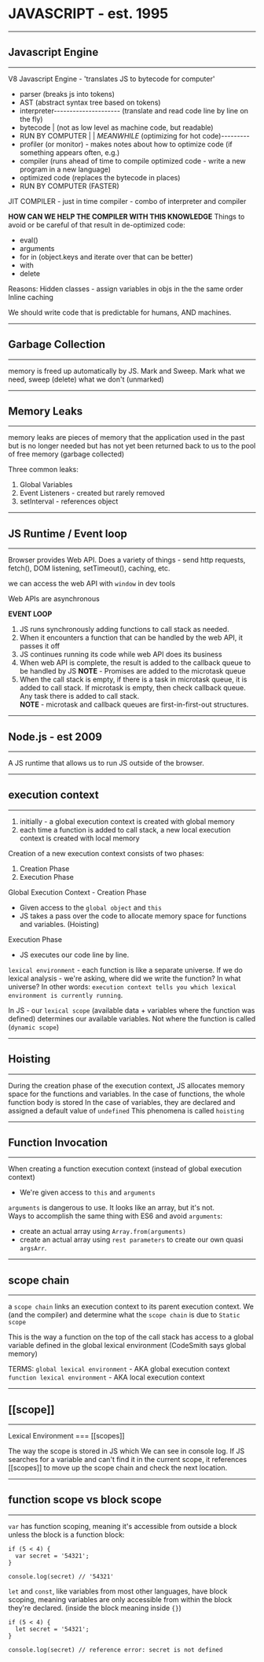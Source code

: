 # JAVASCRIPT - est. 1995

---
## Javascript Engine
---

V8 Javascript Engine - 'translates JS to bytecode for computer'
- parser (breaks js into tokens)
- AST (abstract syntax tree based on tokens)
- interpreter---------------------  (translate and read code line by line on the fly)
- bytecode                        | (not as low level as machine code, but readable)
- RUN BY COMPUTER                 |
                                  | *MEANWHILE*
(optimizing for hot code)---------
- profiler (or monitor) - makes notes about how to optimize code (if something appears often, e.g.)
- compiler  (runs ahead of time to compile optimized code - write a new program in a new language)
- optimized code (replaces the bytecode in places)
- RUN BY COMPUTER (FASTER)

JIT COMPILER - just in time compiler - combo of interpreter and compiler

**HOW CAN WE HELP THE COMPILER WITH THIS KNOWLEDGE**
Things to avoid or be careful of that result in de-optimized code:
- eval()
- arguments
- for in (object.keys and iterate over that can be better)
- with
- delete

Reasons:
Hidden classes - assign variables in objs in the the same order
Inline caching

We should write code that is predictable for humans, AND machines.

---
## Garbage Collection
---
memory is freed up automatically by JS.
Mark and Sweep.  Mark what we need, sweep (delete) what we don't (unmarked)

---
## Memory Leaks
---
memory leaks are pieces of memory that the application used in the past but is no longer needed but has not yet been returned back to us to the pool of free memory (garbage collected)

Three common leaks:
1. Global Variables
2. Event Listeners - created but rarely removed
3. setInterval - references object

---
## JS Runtime / Event loop
---
Browser provides Web API.  Does a variety of things - send http requests, fetch(), DOM listening, setTimeout(), caching, etc.

we can access the web API with `window` in dev tools

Web APIs are asynchronous

**EVENT LOOP**

1. JS runs synchronously adding functions to call stack as needed.
2. When it encounters a function that can be handled by the web API, it passes it off
3. JS continues running its code while web API does its business
4. When web API is complete, the result is added to the callback queue to be handled by JS
**NOTE** - Promises are added to the microtask queue
5. When the call stack is empty, if there is a task in microtask queue, it is added to call stack.  If  microtask is empty, then check callback queue.  Any task there is added to call stack.  
**NOTE** - microtask and callback queues are first-in-first-out structures.

---
## Node.js - est 2009
---
A JS runtime that allows us to run JS outside of the browser.

---
## execution context
---
1. initially - a global execution context is created with global memory
2. each time a function is added to call stack, a new local execution context is created with local memory

Creation of a new execution context consists of two phases:
1. Creation Phase
2. Execution Phase

Global Execution Context - Creation Phase
- Given access to the `global object` and `this`
- JS takes a pass over the code to allocate memory space for functions and variables.  (Hoisting)

Execution Phase
- JS executes our code line by line.

`lexical environment` - each function is like a separate universe.  If we do lexical analysis - we're asking, where did we write the function?  In what universe?  In other words: `execution context tells you which lexical environment is currently running`.

In JS - our `lexical scope` (available data + variables where the function was defined) determines our available variables.  Not where the function is called (`dynamic scope`)

---
## Hoisting
---
During the creation phase of the execution context, JS allocates memory space for the functions and variables.
In the case of functions, the whole function body is stored
In the case of variables, they are declared and assigned a default value of `undefined`
This phenomena is called `hoisting`

---
## Function Invocation
---
When creating a function execution context (instead of global execution context)
- We're given access to `this` and `arguments`

`arguments` is dangerous to use.  It looks like an array, but it's not.  
Ways to accomplish the same thing with ES6 and avoid `arguments`:
- create an actual array using `Array.from(arguments)`
- create an actual array using `rest parameters` to create our own quasi `argsArr`.

---
## scope chain
---
a `scope chain` links an execution context to its parent execution context.  We (and the compiler) and determine what the `scope chain` is due to `Static scope` 

This is the way a function on the top of the call stack has access to a global variable defined in the global lexical environment (CodeSmith says global memory)

TERMS: 
`global lexical environment` - AKA global execution context
`function lexical environment` - AKA local execution context

---
## [[scope]]
---
Lexical Environment === [[scopes]]

The way the scope is stored in JS which We can see in console log.  If JS searches for a variable and can't find it in the current scope, it references [[scopes]] to move up the scope chain and check the next location.

---
## function scope vs block scope
---
`var` has function scoping, meaning it's accessible from outside a block unless the block is a function block:

    if (5 < 4) {
      var secret = '54321';
    }

    console.log(secret) // '54321'

`let` and `const`, like variables from most other languages, have block scoping, meaning variables are only accessible from within the block they're declared.  (inside the block meaning inside `{}`)

    if (5 < 4) {
      let secret = '54321';
    }

    console.log(secret) // reference error: secret is not defined
